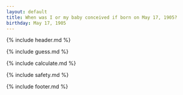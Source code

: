 ```yaml
---
layout: default
title: When was I or my baby conceived if born on May 17, 1905?
birthday: May 17, 1905
---
```


{% include header.md %}

{% include guess.md %}

{% include calculate.md %}

{% include safety.md %}

{% include footer.md %}



